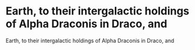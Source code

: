 # Earth, to their intergalactic holdings of Alpha Draconis in Draco, and

Earth, to their intergalactic holdings of Alpha Draconis in Draco, and